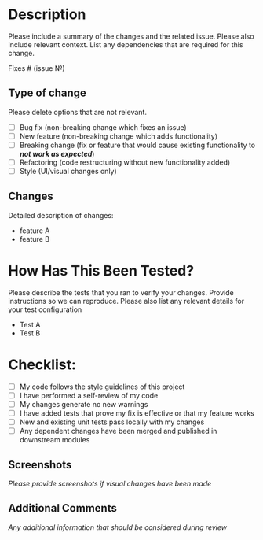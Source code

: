 # Description

Please include a summary of the changes and the related issue. Please also include relevant context. List any dependencies that are required for this change.

Fixes # (issue №)

## Type of change

Please delete options that are not relevant.

- [ ] Bug fix (non-breaking change which fixes an issue)
- [ ] New feature (non-breaking change which adds functionality)
- [ ] Breaking change (fix or feature that would cause existing functionality to **_not work as expected_**)
- [ ] Refactoring (code restructuring without new functionality added)
- [ ] Style (UI/visual changes only)

## Changes

Detailed description of changes:

- feature A
- feature B

# How Has This Been Tested?

Please describe the tests that you ran to verify your changes. Provide instructions so we can reproduce. Please also list any relevant details for your test configuration

- Test A
- Test B

# Checklist:

- [ ] My code follows the style guidelines of this project
- [ ] I have performed a self-review of my code
- [ ] My changes generate no new warnings
- [ ] I have added tests that prove my fix is effective or that my feature works
- [ ] New and existing unit tests pass locally with my changes
- [ ] Any dependent changes have been merged and published in downstream modules

## Screenshots

_Please provide screenshots if visual changes have been made_

## Additional Comments

_Any additional information that should be considered during review_
